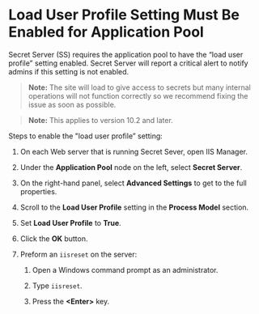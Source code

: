 [title]: # (Load User Profile Setting Must Be Enabled for Application Pool)
[tags]: # (troubleshooting, workaround, IIS, load user profile setting)
[priority]: # (1000)

# Load User Profile Setting Must Be Enabled for Application Pool

Secret Server (SS) requires the application pool to have the “load user profile” setting enabled. Secret Server will report a critical alert to notify admins if this setting is not enabled.

> **Note:** The site will load to give access to secrets but many internal operations will not function correctly so we recommend fixing the issue as soon as possible.

> **Note:** This applies to version 10.2 and later.

Steps to enable the "load user profile” setting:

1. On each Web server that is running Secret Sever, open IIS Manager.

1. Under the **Application Pool** node on the left, select **Secret Server**.

1. On the right-hand panel, select **Advanced Settings** to get to the full properties.

1. Scroll to the **Load User Profile** setting in the **Process Model** section.

1. Set **Load User Profile** to **True**.

1. Click the **OK** button.

1. Preform an `iisreset` on the server:

   1. Open a Windows command prompt as an administrator.

   1. Type `iisreset`.

   1. Press the **\<Enter\>** key.

